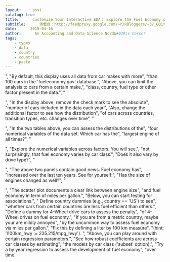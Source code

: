 ```yaml
---
layout:     post
catalog: true
title:      Customize Your Interactive EDA： Explore the Fuel Economy of the U.S. Car Market
subtitle:      转载自：http://feedproxy.google.com/~r/RBloggers/~3/_GQ1YLEB25g/
date:      2019-04-16
author:      An Accounting and Data Science Nerd&#039;s Corner
tags:
    - types
    - data
    - country
    - countries
    - paste
---
```


",
 "By default, this display uses all data from car makes with more", 
 "than 100 cars in the 'fueleconomy.gov' database.",
 "Above, you can limit the analysis to cars from a certain make,", 
 "class, country, fuel type or other factor present in the data.",
 "

",
 "In the display above, remove the check mark to see the absolute",
 "number of cars included in the data each year.", 
 "Also, change the additional factor to see how the distribution",
 "of cars across countries, transition types, etc. changes over time",
 "

",
 "In the two tables above, you can assess the distributions of the",
 "four numerical variables of the data set. Which car has the",
 "largest engine of all times?",
 "

",
 "Explore the numerical variables across factors. You will see,",
 "not surprisingly, that fuel economy varies by car class.",
 "Does it also vary by drive type?",
 "

",
 "The above two panels contain good news. Fuel economy has",
 "increased over the last ten years. See for yourself:", 
 "Has the size of engines changed as well?",
 "

",
 "The scatter plot documents a clear link between engine size",
 "and fuel economy in term of miles per gallon.", 
 "Below, you can start testing for associations.", 
 "
Define country dummies (e.g., country == 'US') to see",
 "whether cars from certain countries are less fuel efficient than others.",
 "Define a dummy for 4-Wheel drive cars to assess the penalty", 
 "of 4-Wheel drives on fuel economy.", 
 "If you are from a metric country, maybe your are mildly annoyed",
 "by the uncommon way to assess fuel economy via miles per gallon.", 
 "Fix this by defining a liter by 100 km measure", 
 "(hint: 'l100km_hwy := 235.215/mpg_hwy').
",
 "Above, you can play around with certain regression parameters.", 
 "See how robust coefficients are across car classes by estimating",
 "the models by car class ('subset' option).", 
 "Try a by year regression to assess the development of fuel economy", 
 "over time. 
